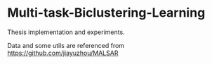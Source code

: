 # Multi-task-Biclustering-Learning

Thesis implementation and experiments.

Data and some utils are referenced from https://github.com/jiayuzhou/MALSAR

